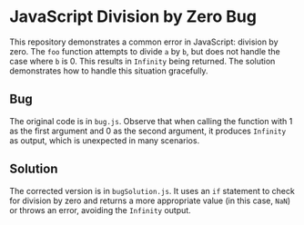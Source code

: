 # JavaScript Division by Zero Bug

This repository demonstrates a common error in JavaScript: division by zero.  The `foo` function attempts to divide `a` by `b`, but does not handle the case where `b` is 0. This results in `Infinity` being returned.  The solution demonstrates how to handle this situation gracefully.

## Bug

The original code is in `bug.js`.  Observe that when calling the function with 1 as the first argument and 0 as the second argument, it produces `Infinity` as output, which is unexpected in many scenarios. 

## Solution

The corrected version is in `bugSolution.js`.  It uses an `if` statement to check for division by zero and returns a more appropriate value (in this case, `NaN`) or throws an error, avoiding the `Infinity` output.